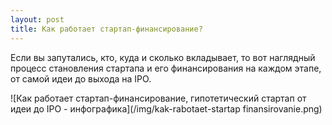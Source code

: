 ```yaml
---
layout: post
title: Как работает стартап-финансирование?
---
```


Если вы запутались, кто, куда и сколько вкладывает, то вот наглядный процесс становления стартапа и его финансирования на каждом этапе, от самой идеи до выхода на IPO.

![Как работает стартап-финансирование, гипотетический стартап от идеи до IPO - инфографика](/img/kak-rabotaet-startap finansirovanie.png)
